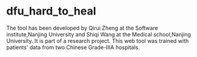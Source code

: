 # dfu_hard_to_heal
The tool has been developed by Qirui Zheng at the Software institute,Nanjing University and Shiqi Wang at the Medical school,Nanjing University. It is part of a research project. This web tool was trained with patients' data from two Chinese Grade-IIIA hospitals.
